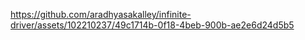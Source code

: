 


https://github.com/aradhyasakalley/infinite-driver/assets/102210237/49c1714b-0f18-4beb-900b-ae2e6d24d5b5

